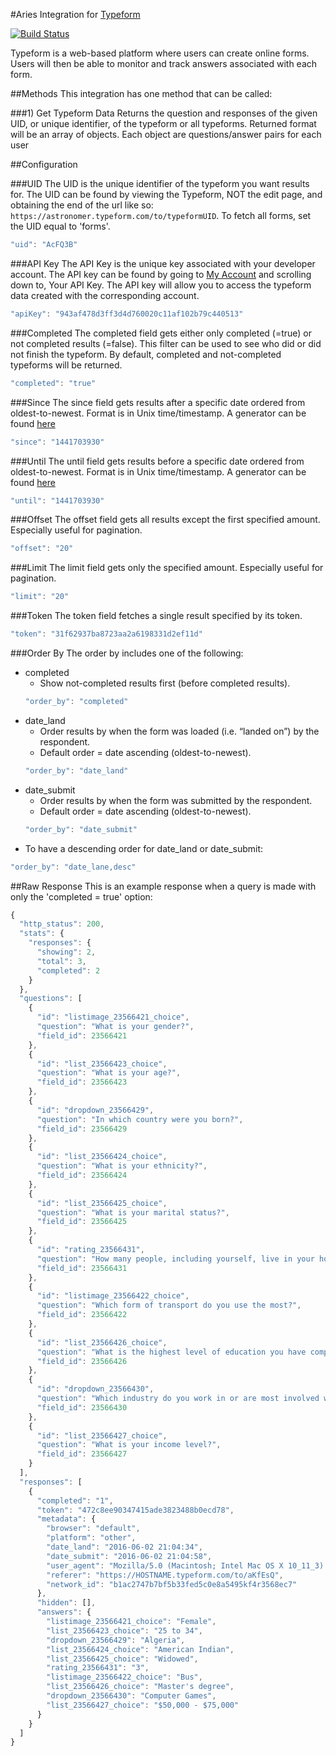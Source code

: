 #Aries Integration for [Typeform](https://www.typeform.com/help/data-api/)

[![Build Status][ci-badge]][ci-link]

Typeform is a web-based platform where users can create online forms. Users will then be able to monitor and track answers associated with each form.

##Methods
This integration has one method that can be called:

###1) Get Typeform Data
Returns the question and responses of the given UID, or unique identifier, of the typeform or all typeforms. Returned format will be an array of objects. Each object are questions/answer pairs for each user


##Configuration

###UID
The UID is the unique identifier of the typeform you want results for. The UID can be found by viewing the Typeform, NOT the edit page, and obtaining the end of the url like so: `https://astronomer.typeform.com/to/typeformUID`. To fetch all forms, set the UID equal to 'forms'.
```javascript
"uid": "AcFQ3B"
```

###API Key
The API Key is the unique key associated with your developer account. The API key can be found by going to [My Account](https://admin.typeform.com/account) and scrolling down to, Your API Key. The API key will allow you to access the typeform data created with the corresponding account.
```javascript
"apiKey": "943af478d3ff3d4d760020c11af102b79c440513"
```

###Completed
The completed field gets either only completed (=true) or not completed results (=false). This filter can be used to see who did or did not finish the typeform. By default, completed and not-completed typeforms will be returned.
```javascript
"completed": "true"
```

###Since
The since field gets results after a specific date ordered from oldest-to-newest. Format is in Unix time/timestamp. A generator can be found [here](http://www.timestampgenerator.com/)
```javascript
"since": "1441703930"
```

###Until
The until field gets results before a specific date ordered from oldest-to-newest. Format is in Unix time/timestamp. A generator can be found [here](http://www.timestampgenerator.com/)
```javascript
"until": "1441703930"
```

###Offset
The offset field gets all results except the first specified amount. Especially useful for pagination.
```javascript
"offset": "20"
```

###Limit
The limit field gets only the specified amount. Especially useful for pagination.
```javascript
"limit": "20"
```

###Token
The token field fetches a single result specified by its token.
```javascript
"token": "31f62937ba8723aa2a6198331d2ef11d"
```

###Order By
The order by includes one of the following:
* completed
	* Show not-completed results first (before completed results).
	```javascript
	"order_by": "completed"
	```
* date_land
	* Order results by when the form was loaded (i.e. “landed on”) by the respondent.
	* Default order = date ascending (oldest-to-newest).
	```javascript
	"order_by": "date_land"
	```
* date_submit
	* Order results by when the form was submitted by the respondent.
	* Default order = date ascending (oldest-to-newest).
	```javascript
	"order_by": "date_submit"
	```
* To have a descending order for date_land or date_submit:
```javascript
"order_by": "date_lane,desc"
```

##Raw Response
This is an example response when a query is made with only the 'completed = true' option:
```javascript
{
  "http_status": 200,
  "stats": {
	"responses": {
	  "showing": 2,
	  "total": 3,
	  "completed": 2
	}
  },
  "questions": [
	{
	  "id": "listimage_23566421_choice",
	  "question": "What is your gender?",
	  "field_id": 23566421
	},
	{
	  "id": "list_23566423_choice",
	  "question": "What is your age?",
	  "field_id": 23566423
	},
	{
	  "id": "dropdown_23566429",
	  "question": "In which country were you born?",
	  "field_id": 23566429
	},
	{
	  "id": "list_23566424_choice",
	  "question": "What is your ethnicity?",
	  "field_id": 23566424
	},
	{
	  "id": "list_23566425_choice",
	  "question": "What is your marital status?",
	  "field_id": 23566425
	},
	{
	  "id": "rating_23566431",
	  "question": "How many people, including yourself, live in your household?",
	  "field_id": 23566431
	},
	{
	  "id": "listimage_23566422_choice",
	  "question": "Which form of transport do you use the most?",
	  "field_id": 23566422
	},
	{
	  "id": "list_23566426_choice",
	  "question": "What is the highest level of education you have completed?",
	  "field_id": 23566426
	},
	{
	  "id": "dropdown_23566430",
	  "question": "Which industry do you work in or are most involved with?",
	  "field_id": 23566430
	},
	{
	  "id": "list_23566427_choice",
	  "question": "What is your income level?",
	  "field_id": 23566427
	}
  ],
  "responses": [
	{
	  "completed": "1",
	  "token": "472c8ee90347415ade3823488b0ecd78",
	  "metadata": {
		"browser": "default",
		"platform": "other",
		"date_land": "2016-06-02 21:04:34",
		"date_submit": "2016-06-02 21:04:58",
		"user_agent": "Mozilla/5.0 (Macintosh; Intel Mac OS X 10_11_3) AppleWebKit/537.36 (KHTML, like Gecko) Chrome/50.0.2661.102 Safari/537.36",
		"referer": "https://HOSTNAME.typeform.com/to/aKfEsQ",
		"network_id": "b1ac2747b7bf5b33fed5c0e8a5495kf4r3568ec7"
	  },
	  "hidden": [],
	  "answers": {
		"listimage_23566421_choice": "Female",
		"list_23566423_choice": "25 to 34",
		"dropdown_23566429": "Algeria",
		"list_23566424_choice": "American Indian",
		"list_23566425_choice": "Widowed",
		"rating_23566431": "3",
		"listimage_23566422_choice": "Bus",
		"list_23566426_choice": "Master's degree",
		"dropdown_23566430": "Computer Games",
		"list_23566427_choice": "$50,000 - $75,000"
	  }
	}
  ]
}
```

[ci-link]: https://circleci.com/gh/aries-data/aries-activity-typeform-source
[ci-badge]: https://circleci.com/gh/aries-data/aries-activity-typeform-source.svg?style=svg
